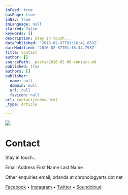 ```yaml
---
inFeed: true
hasPage: true
inNav: true
inLanguage: null
starred: false
keywords: []
description: Stay in touch...
datePublished: '2016-02-07T01:16:41.663Z'
dateModified: '2016-02-07T01:16:34.798Z'
title: Contact
author: []
sourcePath: _posts/2016-02-06-contact.md
published: true
authors: []
publisher:
  name: null
  domain: null
  url: null
  favicon: null
url: contact/index.html
_type: Article

---
```

![](https://the-grid-user-content.s3-us-west-2.amazonaws.com/c9e02895-ee20-4eb7-9a03-fad27da35a60.jpg)

# Contact

Stay in touch...

Email Address First Name Last Name

Other enquiries email; orlanda at chronologyarts dot net

[Facebook][0] • [Instagram][1] • [Twitter][2] • [Soundcloud][3]

[0]: https://www.facebook.com/andrewbattrawden/
[1]: https://www.instagram.com/andrew_batt_rawden/
[2]: https://twitter.com/abattrawden
[3]: http://www.soundcloud.com/abattrawden